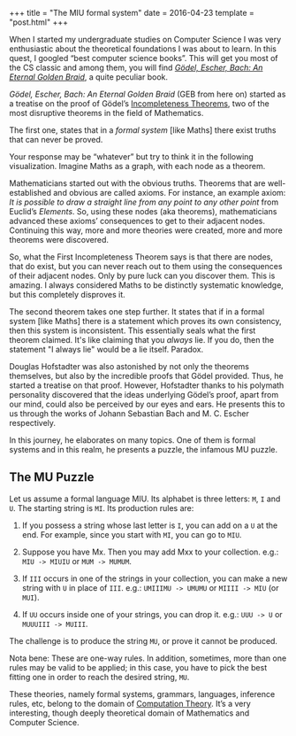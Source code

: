 +++
title = "The MIU formal system"
date = 2016-04-23
template = "post.html"
+++

When I started my undergraduate studies on Computer Science I was very enthusiastic about the theoretical foundations I was about to learn. In this quest, I googled “best computer science books”. This will get you most of the CS classic and among them, you will find *[Gödel, Escher, Bach: An Eternal Golden Braid](https://en.wikipedia.org/wiki/G%C3%B6del,_Escher,_Bach)*, a quite peculiar book.

*Gödel, Escher, Bach: An Eternal Golden Braid* (GEB from here on) started as a treatise on the proof of Gödel’s [Incompleteness Theorems](https://en.wikipedia.org/wiki/G%C3%B6del%27s_incompleteness_theorems#First_incompleteness_theorem), two of the most disruptive theorems in the field of Mathematics.

The first one, states that in a *formal system* [like Maths] there exist truths that can never be proved.

Your response may be “whatever” but try to think it in the following visualization. Imagine Maths as a graph, with each node as a theorem.

Mathematicians started out with the obvious truths. Theorems that are well-established and obvious are called axioms. For instance, an example axiom: *It is possible to draw a straight line from any point to any other point* from Euclid’s *Elements*. So, using these nodes (aka theorems), mathematicians advanced these axioms’ consequences to get to their adjacent nodes. Continuing this way, more and more theories were created, more and more theorems were discovered.

So, what the First Incompleteness Theorem says is that there are nodes, that do exist, but you can never reach out to them using the consequences of their adjacent nodes. Only by pure luck can you discover them. This is amazing. I always considered Maths to be distinctly systematic knowledge, but this completely disproves it.

The second theorem takes one step further. It states that if in a formal system [like Maths] there is a statement which proves its own consistency, then this system is inconsistent. This essentially seals what the first theorem claimed. It's like claiming that you *always* lie. If you do, then the statement "I always lie" would be a lie itself. Paradox.

Douglas Hofstadter was also astonished by not only the theorems themselves, but also by the incredible proofs that Gödel provided. Thus, he started a treatise on that proof. However, Hofstadter thanks to his polymath personality discovered that the ideas underlying Gödel’s proof, apart from our mind, could also be perceived by our eyes and ears. He presents this to us through the works of Johann Sebastian Bach and M. C. Escher respectively.

In this journey, he elaborates on many topics. One of them is formal systems and in this realm, he presents a puzzle, the infamous MU puzzle.

## The MU Puzzle

Let us assume a formal language MIU. Its alphabet is three letters: `M`, `I` and `U`. The starting string is `MI`. Its production rules are:

1. If you possess a string whose last letter is `I`, you can add on a `U` at the end. For example, since you start with `MI`, you can go to `MIU`.

2. Suppose you have Mx. Then you may add Mxx to your collection. e.g.: `MIU -> MIUIU` or `MUM -> MUMUM`.

3. If `III` occurs in one of the strings in your collection, you can make a new string with `U` in place of `III`. e.g.: `UMIIIMU -> UMUMU` or `MIIII -> MIU` (or `MUI`).

4. If `UU` occurs inside one of your strings, you can drop it. e.g.: `UUU -> U` or `MUUUIII -> MUIII`.

The challenge is to produce the string `MU`, or prove it cannot be produced.

Nota bene: These are one-way rules. In addition, sometimes, more than one rules may be valid to be applied; in this case, you have to pick the best fitting one in order to reach the desired string, `MU`.

These theories, namely formal systems, grammars, languages, inference rules, etc, belong to the domain of [Computation Theory](https://en.wikipedia.org/wiki/Theory_of_computation). It’s a very interesting, though deeply theoretical domain of Mathematics and Computer Science.
